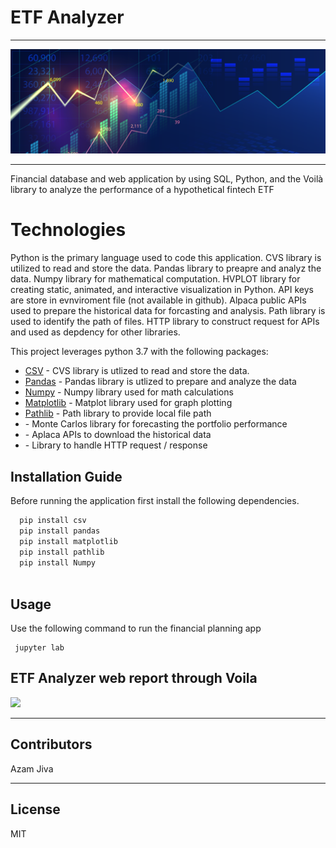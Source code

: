 # ETF Analyzer
-----------

![Finanl Planning](Challenge-image.png)

-----------

Financial database and web application by using SQL, Python, and the Voilà library to analyze the performance of a hypothetical fintech ETF



# Technologies

Python is the primary language used to code this application. CVS library is utilized to read and store the data. Pandas library to preapre and analyz the data. 
Numpy library for mathematical computation. HVPLOT library for creating static, animated, and interactive visualization in Python. API keys are store in evnviroment file (not available in github). Alpaca public APIs used to prepare the historical data for forcasting and analysis. Path library is used to identify the path of files. HTTP library to construct request for APIs and used as depdency for other libraries. 


This project leverages python 3.7 with the following packages:

* [CSV](https://docs.python.org/3/library/csv.html) - CVS library is utlized to read and store the data.
* [Pandas](https://github.com/pandas-dev/pandas) - Pandas library is utlized to prepare and analyze the data
* [Numpy](https://numpy.org/doc/stable/user/whatisnumpy.html) - Numpy library used for math calculations
* [Matplotlib](https://matplotlib.org/stable/index.html) -  Matplot library used for graph plotting
* [Pathlib](https://docs.python.org/3/library/pathlib.html) - Path library to provide local file path
* []() - Monte Carlos library for forecasting the portfolio performance 
* []() - Aplaca APIs to download the historical data 
* []() - Library to handle HTTP request / response

## Installation Guide


Before running the application first install the following dependencies.

```python
  pip install csv
  pip install pandas
  pip install matplotlib
  pip install pathlib
  pip install Numpy
  
```

## Usage

Use the following command to run the financial planning app

```git to the directory and type
 jupyter lab
```

## ETF Analyzer web report through Voila

![](voila_web.gif)

---

## Contributors

Azam Jiva

---

## License

MIT







